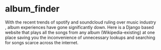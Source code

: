 # album_finder
With the recent trends of spotify and soundcloud ruling over music industry , album experiences have gone significantly down.
Here is a Django based website that plays all the songs from any album (Wikipedia-existing) at one place saving you the inconvenience of unnecessary lookups and searching for songs scarce across the internet.

